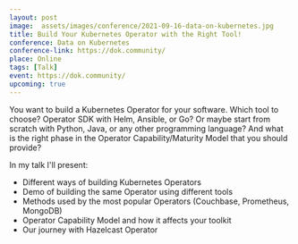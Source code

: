 ```yaml
---
layout: post
image:  assets/images/conference/2021-09-16-data-on-kubernetes.jpg
title: Build Your Kubernetes Operator with the Right Tool!
conference: Data on Kubernetes
conference-link: https://dok.community/
place: Online
tags: [Talk]
event: https://dok.community/
upcoming: true
---
```


You want to build a Kubernetes Operator for your software. Which tool to choose? Operator SDK with Helm, Ansible, or Go? Or maybe start from scratch with Python, Java, or any other programming language? And what is the right phase in the Operator Capability/Maturity Model that you should provide?

In my talk I'll present:
- Different ways of building Kubernetes Operators
- Demo of building the same Operator using different tools
- Methods used by the most popular Operators (Couchbase, Prometheus, MongoDB)
- Operator Capability Model and how it affects your toolkit
- Our journey with Hazelcast Operator

